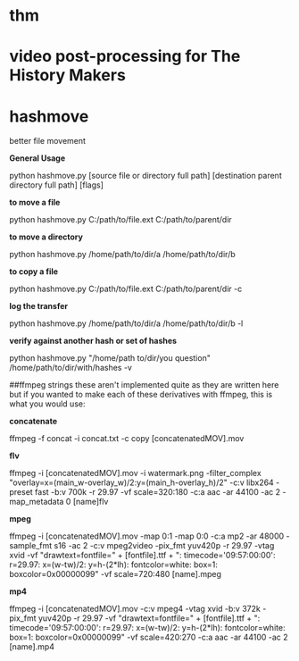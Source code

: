 # thm
video post-processing for The History Makers
=======
# hashmove
better file movement

**General Usage**

python hashmove.py [source file or directory full path] [destination parent directory full path] [flags]

**to move a file**

python hashmove.py C:/path/to/file.ext C:/path/to/parent/dir

**to move a directory**

python hashmove.py /home/path/to/dir/a /home/path/to/dir/b

**to copy a file**

python hashmove.py C:/path/to/file.ext C:/path/to/parent/dir -c

**log the transfer**

python hashmove.py /home/path/to/dir/a /home/path/to/dir/b -l

**verify against another hash or set of hashes**

python hashmove.py "/home/path to/dir/you question" /home/path/to/dir/with/hashes -v



##ffmpeg strings
these aren't implemented quite as they are written here but if you wanted to make each of these derivatives with ffmpeg, this is what you would use:

**concatenate**

ffmpeg -f concat -i concat.txt -c copy [concatenatedMOV].mov


**flv**

ffmpeg -i [concatenatedMOV].mov -i watermark.png -filter_complex "overlay=x=(main_w-overlay_w)/2:y=(main_h-overlay_h)/2" -c:v libx264 -preset fast -b:v 700k -r 29.97 -vf scale=320:180 -c:a aac -ar 44100 -ac 2 -map_metadata 0 [name]flv


**mpeg**

ffmpeg -i [concatenatedMOV].mov -map 0:1 -map 0:0 -c:a mp2 -ar 48000 -sample_fmt s16 -ac 2 -c:v mpeg2video -pix_fmt yuv420p -r 29.97 -vtag xvid -vf "drawtext=fontfile=" + [fontfile].ttf + ": timecode='09\:57\:00\:00': r=29.97: x=(w-tw)/2: y=h-(2*lh): fontcolor=white: box=1: boxcolor=0x00000099" -vf scale=720:480 [name].mpeg

**mp4**

ffmpeg -i [concatenatedMOV].mov -c:v mpeg4 -vtag xvid -b:v 372k -pix_fmt yuv420p -r 29.97 -vf "drawtext=fontfile=" + [fontfile].ttf + ": timecode='09\:57\:00\:00': r=29.97: x=(w-tw)/2: y=h-(2*lh): fontcolor=white: box=1: boxcolor=0x00000099" -vf scale=420:270 -c:a aac -ar 44100 -ac 2 [name].mp4